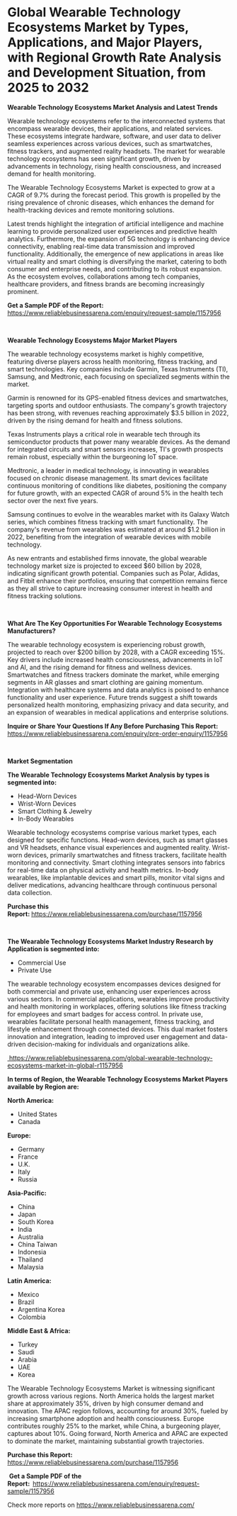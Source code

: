 <p><h1>Global Wearable Technology Ecosystems Market by Types, Applications, and Major Players, with Regional Growth Rate Analysis and Development Situation, from 2025 to 2032</h1></p><p><strong>Wearable Technology Ecosystems Market Analysis and Latest Trends</strong></p>
<p><p>Wearable technology ecosystems refer to the interconnected systems that encompass wearable devices, their applications, and related services. These ecosystems integrate hardware, software, and user data to deliver seamless experiences across various devices, such as smartwatches, fitness trackers, and augmented reality headsets. The market for wearable technology ecosystems has seen significant growth, driven by advancements in technology, rising health consciousness, and increased demand for health monitoring.</p><p>The Wearable Technology Ecosystems Market is expected to grow at a CAGR of 9.7% during the forecast period. This growth is propelled by the rising prevalence of chronic diseases, which enhances the demand for health-tracking devices and remote monitoring solutions. </p><p>Latest trends highlight the integration of artificial intelligence and machine learning to provide personalized user experiences and predictive health analytics. Furthermore, the expansion of 5G technology is enhancing device connectivity, enabling real-time data transmission and improved functionality. Additionally, the emergence of new applications in areas like virtual reality and smart clothing is diversifying the market, catering to both consumer and enterprise needs, and contributing to its robust expansion. As the ecosystem evolves, collaborations among tech companies, healthcare providers, and fitness brands are becoming increasingly prominent.</p></p>
<p><strong>Get a Sample PDF of the Report:&nbsp;</strong> <a href="https://www.reliablebusinessarena.com/enquiry/request-sample/1157956?utm_campaign=3121&utm_medium=2&utm_source=Github&utm_content=ia&utm_term=05042025&utm_id=wearable-technology-ecosystems">https://www.reliablebusinessarena.com/enquiry/request-sample/1157956</a></p>
<p>&nbsp;</p>
<p><strong>Wearable Technology Ecosystems Major Market Players</strong></p>
<p><p>The wearable technology ecosystems market is highly competitive, featuring diverse players across health monitoring, fitness tracking, and smart technologies. Key companies include Garmin, Texas Instruments (TI), Samsung, and Medtronic, each focusing on specialized segments within the market.</p><p>Garmin is renowned for its GPS-enabled fitness devices and smartwatches, targeting sports and outdoor enthusiasts. The company's growth trajectory has been strong, with revenues reaching approximately $3.5 billion in 2022, driven by the rising demand for health and fitness solutions.</p><p>Texas Instruments plays a critical role in wearable tech through its semiconductor products that power many wearable devices. As the demand for integrated circuits and smart sensors increases, TI's growth prospects remain robust, especially within the burgeoning IoT space.</p><p>Medtronic, a leader in medical technology, is innovating in wearables focused on chronic disease management. Its smart devices facilitate continuous monitoring of conditions like diabetes, positioning the company for future growth, with an expected CAGR of around 5% in the health tech sector over the next five years.</p><p>Samsung continues to evolve in the wearables market with its Galaxy Watch series, which combines fitness tracking with smart functionality. The company's revenue from wearables was estimated at around $1.2 billion in 2022, benefiting from the integration of wearable devices with mobile technology.</p><p>As new entrants and established firms innovate, the global wearable technology market size is projected to exceed $60 billion by 2028, indicating significant growth potential. Companies such as Polar, Adidas, and Fitbit enhance their portfolios, ensuring that competition remains fierce as they all strive to capture increasing consumer interest in health and fitness tracking solutions.</p></p>
<p>&nbsp;</p>
<p><strong>What Are The Key Opportunities For Wearable Technology Ecosystems Manufacturers?</strong></p>
<p><p>The wearable technology ecosystem is experiencing robust growth, projected to reach over $200 billion by 2028, with a CAGR exceeding 15%. Key drivers include increased health consciousness, advancements in IoT and AI, and the rising demand for fitness and wellness devices. Smartwatches and fitness trackers dominate the market, while emerging segments in AR glasses and smart clothing are gaining momentum. Integration with healthcare systems and data analytics is poised to enhance functionality and user experience. Future trends suggest a shift towards personalized health monitoring, emphasizing privacy and data security, and an expansion of wearables in medical applications and enterprise solutions.</p></p>
<p><strong>Inquire or Share Your Questions If Any Before Purchasing This Report:</strong> <a href="https://www.reliablebusinessarena.com/enquiry/pre-order-enquiry/1157956?utm_campaign=3121&utm_medium=2&utm_source=Github&utm_content=ia&utm_term=05042025&utm_id=wearable-technology-ecosystems">https://www.reliablebusinessarena.com/enquiry/pre-order-enquiry/1157956</a></p>
<p>&nbsp;</p>
<p><strong>Market Segmentation</strong></p>
<p><strong>The Wearable Technology Ecosystems Market Analysis by types is segmented into:</strong></p>
<p><ul><li>Head-Worn Devices</li><li>Wrist-Worn Devices</li><li>Smart Clothing & Jewelry</li><li>In-Body Wearables</li></ul></p>
<p><p>Wearable technology ecosystems comprise various market types, each designed for specific functions. Head-worn devices, such as smart glasses and VR headsets, enhance visual experiences and augmented reality. Wrist-worn devices, primarily smartwatches and fitness trackers, facilitate health monitoring and connectivity. Smart clothing integrates sensors into fabrics for real-time data on physical activity and health metrics. In-body wearables, like implantable devices and smart pills, monitor vital signs and deliver medications, advancing healthcare through continuous personal data collection.</p></p>
<p><strong>Purchase this Report:&nbsp;</strong><a href="https://www.reliablebusinessarena.com/purchase/1157956?utm_campaign=3121&utm_medium=2&utm_source=Github&utm_content=ia&utm_term=05042025&utm_id=wearable-technology-ecosystems">https://www.reliablebusinessarena.com/purchase/1157956</a></p>
<p>&nbsp;</p>
<p><strong>The Wearable Technology Ecosystems Market Industry Research by Application is segmented into:</strong></p>
<p><ul><li>Commercial Use</li><li>Private Use</li></ul></p>
<p><p>The wearable technology ecosystem encompasses devices designed for both commercial and private use, enhancing user experiences across various sectors. In commercial applications, wearables improve productivity and health monitoring in workplaces, offering solutions like fitness tracking for employees and smart badges for access control. In private use, wearables facilitate personal health management, fitness tracking, and lifestyle enhancement through connected devices. This dual market fosters innovation and integration, leading to improved user engagement and data-driven decision-making for individuals and organizations alike.</p></p>
<p><a href="https://www.reliablebusinessarena.com/global-wearable-technology-ecosystems-market-in-global-r1157956?utm_campaign=3121&utm_medium=2&utm_source=Github&utm_content=ia&utm_term=05042025&utm_id=wearable-technology-ecosystems">&nbsp;https://www.reliablebusinessarena.com/global-wearable-technology-ecosystems-market-in-global-r1157956</a></p>
<p><strong>In terms of Region, the Wearable Technology Ecosystems Market Players available by Region are:</strong></p>
<p>
    <p> <strong> North America: </strong>
        <ul>
            <li>United States</li>
            <li>Canada</li>
        </ul>
        </p> 
    <p> <strong> Europe: </strong>
        <ul>
            <li>Germany</li>
            <li>France</li>
            <li>U.K.</li>
            <li>Italy</li>
            <li>Russia</li>
        </ul>
        </p> 
    <p> <strong> Asia-Pacific: </strong>
        <ul>
            <li>China</li>
            <li>Japan</li>
            <li>South Korea</li>
            <li>India</li>
            <li>Australia</li>
            <li>China Taiwan</li>
            <li>Indonesia</li>
            <li>Thailand</li>
            <li>Malaysia</li>
        </ul>
        </p> 
    <p> <strong> Latin America: </strong>
        <ul>
            <li>Mexico</li>
            <li>Brazil</li>
            <li>Argentina Korea</li>
            <li>Colombia</li>
        </ul>
        </p> 
    <p> <strong> Middle East & Africa: </strong>
        <ul>
            <li>Turkey</li>
            <li>Saudi</li>
            <li>Arabia</li>
            <li>UAE</li>
            <li>Korea</li>
        </ul>
    </p>
    </p>
<p><p>The Wearable Technology Ecosystems Market is witnessing significant growth across various regions. North America holds the largest market share at approximately 35%, driven by high consumer demand and innovation. The APAC region follows, accounting for around 30%, fueled by increasing smartphone adoption and health consciousness. Europe contributes roughly 25% to the market, while China, a burgeoning player, captures about 10%. Going forward, North America and APAC are expected to dominate the market, maintaining substantial growth trajectories.</p></p>
<p><strong>Purchase this Report: </strong><a href="https://www.reliablebusinessarena.com/purchase/1157956?utm_campaign=3121&utm_medium=2&utm_source=Github&utm_content=ia&utm_term=05042025&utm_id=wearable-technology-ecosystems">https://www.reliablebusinessarena.com/purchase/1157956</a></p>
<p>&nbsp;<strong>Get a Sample PDF of the Report:&nbsp;&nbsp;</strong><a href="https://www.reliablebusinessarena.com/enquiry/request-sample/1157956?utm_campaign=3121&utm_medium=2&utm_source=Github&utm_content=ia&utm_term=05042025&utm_id=wearable-technology-ecosystems">https://www.reliablebusinessarena.com/enquiry/request-sample/1157956</a></p>
<p><strong></strong></p>
<p>Check more reports on <a href="https://www.reliablebusinessarena.com/?utm_campaign=3121&utm_medium=2&utm_source=Github&utm_content=ia&utm_term=05042025&utm_id=wearable-technology-ecosystems">https://www.reliablebusinessarena.com/</a></p>